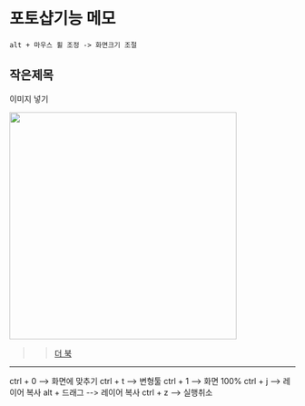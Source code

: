 # 포토샵기능 메모

```
alt + 마우스 휠 조정 -> 화면크기 조절
```

## 작은제목

이미지 넣기

<img src="https://slzlxn.github.io/img/ph.png" width="400">

>>[더 북](https://thebook.io/)
-------------------
ctrl + 0 --> 화면에 맞추기
ctrl + t --> 변형툴
ctrl + 1 --> 화면 100%
ctrl + j --> 레이어 복사
alt + 드래그 --> 레이어 복사
ctrl + z --> 실행취소
